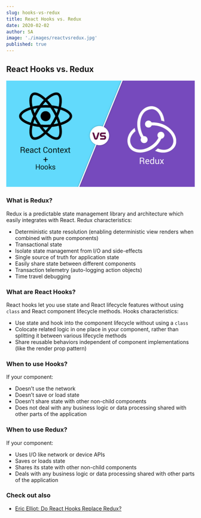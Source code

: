 ```yaml
---
slug: hooks-vs-redux
title: React Hooks vs. Redux
date: 2020-02-02
author: SA
image: './images/reactvsredux.jpg'
published: true
---
```


## React Hooks vs. Redux

![hooks-vs-redux](./images/reactvsredux.jpg)

### What is Redux?

Redux is a predictable state management library and architecture which easily integrates with React.
Redux characteristics:
* Deterministic state resolution (enabling deterministic view renders when combined with pure components)
* Transactional state
* Isolate state management from I/O and side-effects
* Single source of truth for application state
* Easily share state between different components
* Transaction telemetry (auto-logging action objects)
* Time travel debugging

### What are React Hooks?

React hooks let you use state and React lifecycle features without using `class` and React component lifecycle methods.
Hooks characteristics:
* Use state and hook into the component lifecycle without using a `class`
* Colocate related logic in one place in your component, rather than splitting it between various lifecycle methods
* Share reusable behaviors independent of component implementations (like the render prop pattern)

### When to use Hooks?

If your component:
* Doesn’t use the network
* Doesn’t save or load state
* Doesn’t share state with other non-child components
* Does not deal with any business logic or data processing shared with other parts of the application

### When to use Redux?

If your component:
* Uses I/O like network or device APIs
* Saves or loads state
* Shares its state with other non-child components
* Deals with any business logic or data processing shared with other parts of the application

### Check out also
* [Eric Elliot: Do React Hooks Replace Redux?](https://medium.com/javascript-scene/do-react-hooks-replace-redux-210bab340672)